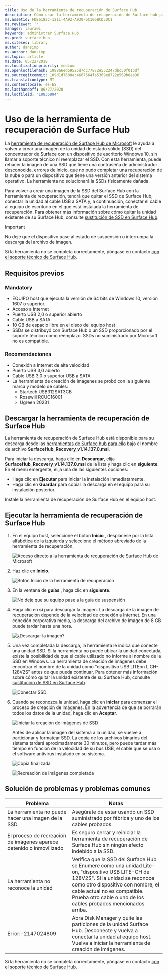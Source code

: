 ```yaml
---
title: Uso de la herramienta de recuperación de Surface Hub
description: Cómo usar la herramienta de recuperación de Surface hub para volver a crear una imagen de SSD.
ms.assetid: FDB6182C-1211-4A92-A930-6C106BCD5DC1
ms.reviewer: ''
manager: laurawi
keywords: administrar Surface Hub
ms.prod: surface-hub
ms.sitesec: library
author: dansimp
ms.author: dansimp
ms.topic: article
ms.date: 05/22/2018
ms.localizationpriority: medium
ms.openlocfilehash: 1988a6ed59525d7dc77872e532247dbc50f01bdf
ms.sourcegitcommit: 109d1d7608ac4667564fa5369e8722e569b8ea36
ms.translationtype: MT
ms.contentlocale: es-ES
ms.lasthandoff: 06/27/2020
ms.locfileid: "10836894"
---
```

# Uso de la herramienta de recuperación de Surface Hub

La [herramienta de recuperación de Surface Hub de Microsoft](https://www.microsoft.com/download/details.aspx?id=52210) le ayuda a volver a crear una imagen de la unidad de estado sólido (SSD) del concentrador de Surface con un dispositivo de escritorio Windows 10, sin llamar a soporte técnico ni reemplazar el SSD. Con esta herramienta, puede rehacer la imagen de una SSD que tiene una contraseña de administrador desconocida, errores de inicio, que no pudo completar una recuperación de la nube o para un dispositivo que tiene una versión anterior del sistema operativo. La herramienta no solucionará la SSDs físicamente dañada.

Para volver a crear una imagen de la SSD del Surface Hub con la herramienta de recuperación, tendrá que quitar el SSD de Surface Hub, conectar la unidad al cable USB a SATA y, a continuación, conectar el cable al equipo de escritorio en el que está instalada la herramienta de recuperación. Para obtener más información sobre cómo quitar la unidad existente de su Surface Hub, consulte [sustitución de SSD en Surface Hub](surface-hub-ssd-replacement.md).

> [!IMPORTANT]
> No deje que el dispositivo pase al estado de suspensión o interrumpa la descarga del archivo de imagen.

Si la herramienta no se completa correctamente, póngase en contacto [con el soporte técnico de Surface Hub](https://support.microsoft.com/help/4037644/surface-contact-surface-warranty-and-software-support).

## Requisitos previos

### Mandatory

- EQUIPO host que ejecuta la versión de 64 bits de Windows 10, versión 1607 o superior.
- Acceso a Internet
- Puerto USB 2,0 o superior abierto
- Cable USB a SATA
- 10 GB de espacio libre en el disco del equipo host
- SSDs se distribuyó con Surface Hub o un SSD proporcionado por el soporte técnico como reemplazo. SSDs no suministrado por Microsoft no es compatible.

### Recomendaciones

- Conexión a Internet de alta velocidad
- Puerto USB 3,0 abierto
- Cable USB 3,0 o superior USB a SATA
- La herramienta de creación de imágenes se probó con la siguiente marca y modelo de cables:
    - Startech USB312SAT3CB
    - Rosewill RCUC16001
    - Ugreen 20231

## Descargar la herramienta de recuperación de Surface Hub

La herramienta de recuperación de Surface Hub está disponible para su descarga desde las [herramientas de Surface hub para ello](https://www.microsoft.com/download/details.aspx?id=52210) bajo el nombre de archivo **SurfaceHub_Recovery_v1.14.137.0.msi**.

Para iniciar la descarga, haga clic en **Descargar**, elija **SurfaceHub_Recovery_v1.14.137.0.msi** de la lista y haga clic en **siguiente**. En el menú emergente, elija una de las siguientes opciones:

- Haga clic en **Ejecutar** para iniciar la instalación inmediatamente.
- Haga clic en **Guardar** para copiar la descarga en el equipo para su instalación posterior.

Instale la herramienta de recuperación de Surface Hub en el equipo host.

## Ejecutar la herramienta de recuperación de Surface Hub

1. En el equipo host, seleccione el botón **Inicio** , desplácese por la lista alfabética de la izquierda y seleccione el método abreviado de la herramienta de recuperación.

    ![Acceso directo a la herramienta de recuperación de Surface Hub de Microsoft](images/shrt-shortcut.png)

2. Haz clic en **Inicio**.

    ![Botón Inicio de la herramienta de recuperación](images/shrt-start.png)

3. En la ventana de **guías** , haga clic en **siguiente**.

    ![No deje que su equipo pase a la guía de suspensión](images/shrt-guidance.png)

4. Haga clic en **sí** para descargar la imagen. La descarga de la imagen de recuperación depende de la velocidad de conexión a Internet. En una conexión corporativa media, la descarga del archivo de imagen de 8 GB puede tardar hasta una hora.

    ![¿Descargar la imagen?](images/shrt-download.png)

5. Una vez completada la descarga, la herramienta le indica que conecte una unidad SSD. Si la herramienta no puede ubicar la unidad conectada, existe la posibilidad de que el cable utilizado no informe al nombre de la SSD en Windows.  La herramienta de creación de imágenes debe encontrar el nombre de la unidad como "dispositivo USB LITEon L CH-128V2S" antes de que pueda continuar.  Para obtener más información sobre cómo quitar la unidad existente de su Surface Hub, consulte [sustitución de SSD en Surface Hub](surface-hub-ssd-replacement.md).

    ![Conectar SSD](images/shrt-drive.png)

6. Cuando se reconozca la unidad, haga clic en **iniciar** para comenzar el proceso de creación de imágenes. En la advertencia de que se borrarán todos los datos de la unidad, haga clic en **Aceptar**.

    ![Iniciar la creación de imágenes de SSD](images/shrt-drive-start.png)

    Antes de aplicar la imagen del sistema a la unidad, se vuelve a particionar y formatear SSD. La copia de los archivos binarios del sistema tardará aproximadamente 30 minutos, pero puede tardar más tiempo en función de la velocidad de su bus USB, el cable que se usa o el software antivirus instalado en su sistema.

    ![Copia finalizada](images/shrt-done.png)

    ![Recreación de imágenes completada](images/shrt-complete.png)

## Solución de problemas y problemas comunes

Problema | Notas
--- | ---
La herramienta no puede hacer una imagen de la SSD | Asegúrate de estar usando un SSD suministrado por fábrica y uno de los cables probados.
El proceso de recreación de imágenes aparece detenido o inmovilizado | Es seguro cerrar y reiniciar la herramienta de recuperación de Surface Hub sin ningún efecto indebido a la SSD.
La herramienta no reconoce la unidad | Verifica que la SSD del Surface Hub se Enumere como una unidad Lite-on, "dispositivo USB LITE-CH de 128V2S".  Si la unidad se reconoce como otro dispositivo con nombre, el cable actual no es compatible. Prueba otro cable o uno de los cables probados mencionados arriba.
Error:-2147024809 | Abra Disk Manager y quite las particiones de la unidad Surface Hub.  Desconecte y vuelva a conectar la unidad al equipo host. Vuelva a iniciar la herramienta de creación de imágenes.

Si la herramienta no se completa correctamente, póngase en contacto [con el soporte técnico de Surface Hub](https://support.microsoft.com/help/4037644/surface-contact-surface-warranty-and-software-support).
